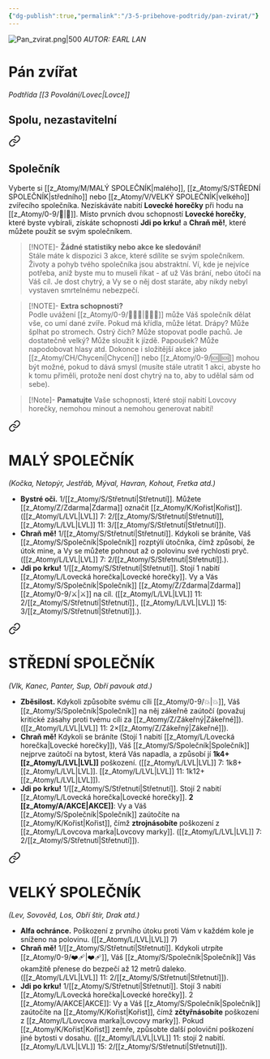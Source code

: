 ```yaml
---
{"dg-publish":true,"permalink":"/3-5-pribehove-podtridy/pan-zvirat/"}
---
```


![Pan_zvirat.png|500](/img/user/z_img/Pan_zvirat.png)
*AUTOR: EARL LAN*
# Pán zvířat
*Podtřída [[3 Povolání/Lovec\|Lovce]]*
## **Spolu, nezastavitelní**

<div class="transclusion internal-embed is-loaded"><a class="markdown-embed-link" href="/z-atomy/s/spolecnik/" aria-label="Open link"><svg xmlns="http://www.w3.org/2000/svg" width="24" height="24" viewBox="0 0 24 24" fill="none" stroke="currentColor" stroke-width="2" stroke-linecap="round" stroke-linejoin="round" class="svg-icon lucide-link"><path d="M10 13a5 5 0 0 0 7.54.54l3-3a5 5 0 0 0-7.07-7.07l-1.72 1.71"></path><path d="M14 11a5 5 0 0 0-7.54-.54l-3 3a5 5 0 0 0 7.07 7.07l1.71-1.71"></path></svg></a><div class="markdown-embed">




## Společník
Vyberte si [[z_Atomy/M/MALÝ SPOLEČNÍK\|malého]], [[z_Atomy/S/STŘEDNÍ SPOLEČNÍK\|středního]]  nebo [[z_Atomy/V/VELKÝ SPOLEČNÍK\|velkého]] zvířecího společníka. Nezískáváte nabití **Lovecké horečky** při hodu na [[z_Atomy/0-9/🏁\|🏁]]. Místo prvních dvou schopností **Lovecké horečky**, které byste vybírali, získáte schopnosti **Jdi po krku!** a **Chraň mě!**, které můžete použít se svým společníkem.

>[!NOTE]- **Žádné statistiky nebo akce ke sledování!**  
>Stále máte k dispozici 3 akce, které sdílíte se svým společníkem. Životy a pohyb tvého společníka jsou abstraktní. Ví, kde je nejvíce potřeba, aniž byste mu to museli říkat - ať už Vás brání, nebo útočí na Váš cíl. Je dost chytrý, a Vy se o něj dost staráte, aby nikdy nebyl vystaven smrtelnému nebezpečí.

>[!NOTE]- **Extra schopnosti?**  
>Podle uvážení [[z_Atomy/0-9/🧙🏼‍♂️\|🧙🏼‍♂️]] může Váš společník dělat vše, co umí dané zvíře. Pokud má křídla, může létat. Drápy? Může šplhat po stromech. Ostrý čich? Může stopovat podle pachů. Je dostatečně velký? Může sloužit k jízdě. Papoušek? Může napodobovat hlasy atd. Dokonce i složitější akce jako [[z_Atomy/CH/Chycení\|Chycení]] nebo [[z_Atomy/0-9/🆘\|🆘]] mohou být možné, pokud to dává smysl (musíte stále utratit 1 akci, abyste ho k tomu přiměli, protože není dost chytrý na to, aby to udělal sám od sebe).

</div></div>


>[!Note]- **Pamatujte**
>Vaše schopnosti, které stojí nabití Lovcovy horečky, nemohou minout a nemohou generovat nabití!


<div class="transclusion internal-embed is-loaded"><a class="markdown-embed-link" href="/z-atomy/m/maly-spolecnik/" aria-label="Open link"><svg xmlns="http://www.w3.org/2000/svg" width="24" height="24" viewBox="0 0 24 24" fill="none" stroke="currentColor" stroke-width="2" stroke-linecap="round" stroke-linejoin="round" class="svg-icon lucide-link"><path d="M10 13a5 5 0 0 0 7.54.54l3-3a5 5 0 0 0-7.07-7.07l-1.72 1.71"></path><path d="M14 11a5 5 0 0 0-7.54-.54l-3 3a5 5 0 0 0 7.07 7.07l1.71-1.71"></path></svg></a><div class="markdown-embed">




# MALÝ SPOLEČNÍK 
*(Kočka, Netopýr, Jestřáb, Mýval, Havran, Kohout, Fretka atd.)*
- **Bystré oči.** 1/[[z_Atomy/S/Střetnutí\|Střetnutí]]. Můžete [[z_Atomy/Z/Zdarma\|Zdarma]] označit [[z_Atomy/K/Kořist\|Kořist]]. ([[z_Atomy/L/LVL\|LVL]] 7: 2/[[z_Atomy/S/Střetnutí\|Střetnutí]], [[z_Atomy/L/LVL\|LVL]] 11: 3/[[z_Atomy/S/Střetnutí\|Střetnutí]]).
- **Chraň mě!** 1/[[z_Atomy/S/Střetnutí\|Střetnutí]]. Kdykoli se bráníte, Váš [[z_Atomy/S/Společník\|Společník]] rozptýlí útočníka, čímž způsobí, že útok mine, a Vy se můžete pohnout až o polovinu své rychlosti pryč. ([[z_Atomy/L/LVL\|LVL]] 7: 2/[[z_Atomy/S/Střetnutí\|Střetnutí]].).
- **Jdi po krku!** 1/[[z_Atomy/S/Střetnutí\|Střetnutí]]. Stojí 1 nabití [[z_Atomy/L/Lovecká horečka\|Lovecké horečky]]. Vy a Vás [[z_Atomy/S/Společník\|Společník]] [[z_Atomy/Z/Zdarma\|Zdarma]] [[z_Atomy/0-9/⚔️\|⚔️]] na cíl. ([[z_Atomy/L/LVL\|LVL]] 11: 2/[[z_Atomy/S/Střetnutí\|Střetnutí]]., [[z_Atomy/L/LVL\|LVL]] 15: 3/[[z_Atomy/S/Střetnutí\|Střetnutí]].).

</div></div>


<div class="transclusion internal-embed is-loaded"><a class="markdown-embed-link" href="/z-atomy/s/stredni-spolecnik/" aria-label="Open link"><svg xmlns="http://www.w3.org/2000/svg" width="24" height="24" viewBox="0 0 24 24" fill="none" stroke="currentColor" stroke-width="2" stroke-linecap="round" stroke-linejoin="round" class="svg-icon lucide-link"><path d="M10 13a5 5 0 0 0 7.54.54l3-3a5 5 0 0 0-7.07-7.07l-1.72 1.71"></path><path d="M14 11a5 5 0 0 0-7.54-.54l-3 3a5 5 0 0 0 7.07 7.07l1.71-1.71"></path></svg></a><div class="markdown-embed">




# STŘEDNÍ SPOLEČNÍK 
*(Vlk, Kanec, Panter, Sup, Obří pavouk atd.)*
- **Zběsilost.** Kdykoli způsobíte svému cíli [[z_Atomy/0-9/💥\|💥]], Váš [[z_Atomy/S/Společník\|Společník]] na něj zákeřně zaútočí (považuj kritické zásahy proti tvému cíli za [[z_Atomy/Z/Zákeřný\|Zákeřné]]). ([[z_Atomy/L/LVL\|LVL]] 11: 2×[[z_Atomy/Z/Zákeřný\|Zákeřné]]).
- **Chraň mě!** Kdykoli se bráníte (Stojí 1 nabití [[z_Atomy/L/Lovecká horečka\|Lovecké horečky]]), Váš [[z_Atomy/S/Společník\|Společník]] nejprve zaútočí na bytost, která Vás napadla, a způsobí jí **1k4+[[z_Atomy/L/LVL\|LVL]]** poškození. ([[z_Atomy/L/LVL\|LVL]] 7: 1k8+[[z_Atomy/L/LVL\|LVL]]. [[z_Atomy/L/LVL\|LVL]] 11: 1k12+[[z_Atomy/L/LVL\|LVL]]).
- **Jdi po krku!** 1/[[z_Atomy/S/Střetnutí\|Střetnutí]]. Stojí 2 nabití [[z_Atomy/L/Lovecká horečka\|Lovecké horečky]]. **2 [[z_Atomy/A/AKCE\|AKCE]]**: Vy a Váš [[z_Atomy/S/Společník\|Společník]] zaútočíte na [[z_Atomy/K/Kořist\|Kořist]], čímž **ztrojnásobíte** poškození z [[z_Atomy/L/Lovcova marka\|Lovcovy marky]]. ([[z_Atomy/L/LVL\|LVL]] 7: 2/[[z_Atomy/S/Střetnutí\|Střetnutí]]).

</div></div>


<div class="transclusion internal-embed is-loaded"><a class="markdown-embed-link" href="/z-atomy/v/velky-spolecnik/" aria-label="Open link"><svg xmlns="http://www.w3.org/2000/svg" width="24" height="24" viewBox="0 0 24 24" fill="none" stroke="currentColor" stroke-width="2" stroke-linecap="round" stroke-linejoin="round" class="svg-icon lucide-link"><path d="M10 13a5 5 0 0 0 7.54.54l3-3a5 5 0 0 0-7.07-7.07l-1.72 1.71"></path><path d="M14 11a5 5 0 0 0-7.54-.54l-3 3a5 5 0 0 0 7.07 7.07l1.71-1.71"></path></svg></a><div class="markdown-embed">




# VELKÝ SPOLEČNÍK 
*(Lev, Sovověd, Los, Obří štír, Drak atd.)*
- **Alfa ochránce.** Poškození z prvního útoku proti Vám v každém kole je sníženo na polovinu. ([[z_Atomy/L/LVL\|LVL]] 7)
- **Chraň mě!** 1/[[z_Atomy/S/Střetnutí\|Střetnutí]]. Kdykoli utrpíte [[z_Atomy/0-9/❤️‍🩹\|❤️‍🩹]], Váš [[z_Atomy/S/Společník\|Společník]] Vás okamžitě přenese do bezpečí až 12 metrů daleko. ([[z_Atomy/L/LVL\|LVL]] 11: 2/[[z_Atomy/S/Střetnutí\|Střetnutí]]).
- **Jdi po krku!** 1/[[z_Atomy/S/Střetnutí\|Střetnutí]]. Stojí 3 nabití [[z_Atomy/L/Lovecká horečka\|Lovecké horečky]]. 2 [[z_Atomy/A/AKCE\|AKCE]]: Vy a Váš [[z_Atomy/S/Společník\|Společník]] zaútočíte na [[z_Atomy/K/Kořist\|Kořist]], čímž **zčtyřnásobíte** poškození z [[z_Atomy/L/Lovcova marka\|Lovcovy marky]]. Pokud [[z_Atomy/K/Kořist\|Kořist]] zemře, způsobte další poloviční poškození jiné bytosti v dosahu. ([[z_Atomy/L/LVL\|LVL]] 11: stojí 2 nabití. [[z_Atomy/L/LVL\|LVL]] 15: 2/[[z_Atomy/S/Střetnutí\|Střetnutí]]).

</div></div>

